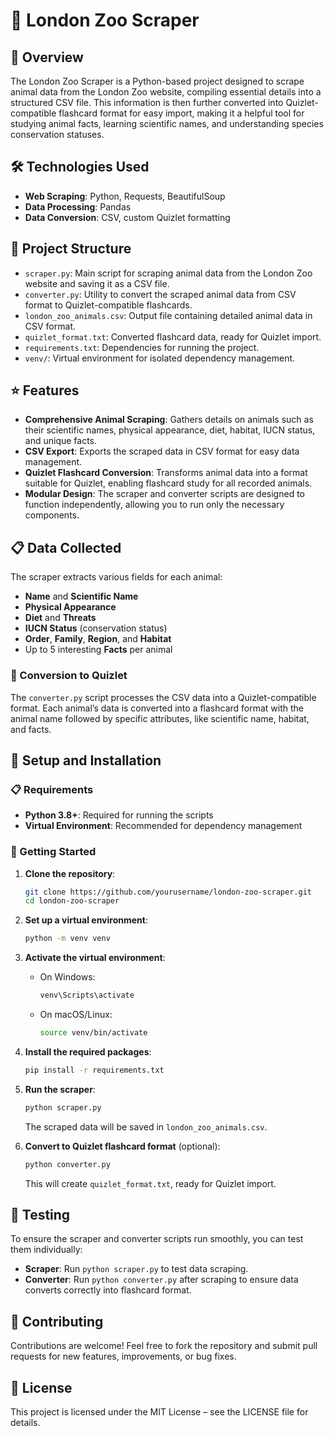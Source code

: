 # 🦁 London Zoo Scraper

## 📄 Overview
The London Zoo Scraper is a Python-based project designed to scrape animal data from the London Zoo website, compiling essential details into a structured CSV file. This information is then further converted into Quizlet-compatible flashcard format for easy import, making it a helpful tool for studying animal facts, learning scientific names, and understanding species conservation statuses.

## 🛠️ Technologies Used
- **Web Scraping**: Python, Requests, BeautifulSoup
- **Data Processing**: Pandas
- **Data Conversion**: CSV, custom Quizlet formatting

## 📂 Project Structure
- `scraper.py`: Main script for scraping animal data from the London Zoo website and saving it as a CSV file.
- `converter.py`: Utility to convert the scraped animal data from CSV format to Quizlet-compatible flashcards.
- `london_zoo_animals.csv`: Output file containing detailed animal data in CSV format.
- `quizlet_format.txt`: Converted flashcard data, ready for Quizlet import.
- `requirements.txt`: Dependencies for running the project.
- `venv/`: Virtual environment for isolated dependency management.

## ⭐ Features
- **Comprehensive Animal Scraping**: Gathers details on animals such as their scientific names, physical appearance, diet, habitat, IUCN status, and unique facts.
- **CSV Export**: Exports the scraped data in CSV format for easy data management.
- **Quizlet Flashcard Conversion**: Transforms animal data into a format suitable for Quizlet, enabling flashcard study for all recorded animals.
- **Modular Design**: The scraper and converter scripts are designed to function independently, allowing you to run only the necessary components.

## 📋 Data Collected
The scraper extracts various fields for each animal:
- **Name** and **Scientific Name**
- **Physical Appearance**
- **Diet** and **Threats**
- **IUCN Status** (conservation status)
- **Order**, **Family**, **Region**, and **Habitat**
- Up to 5 interesting **Facts** per animal

### 🔄 Conversion to Quizlet
The `converter.py` script processes the CSV data into a Quizlet-compatible format. Each animal’s data is converted into a flashcard format with the animal name followed by specific attributes, like scientific name, habitat, and facts.

## 🌱 Setup and Installation

### 📋 Requirements
- **Python 3.8+**: Required for running the scripts
- **Virtual Environment**: Recommended for dependency management

### 🚀 Getting Started
1. **Clone the repository**:
    ```bash
    git clone https://github.com/yourusername/london-zoo-scraper.git
    cd london-zoo-scraper
    ```

2. **Set up a virtual environment**:
    ```bash
    python -m venv venv
    ```

3. **Activate the virtual environment**:
   - On Windows:
     ```bash
     venv\Scripts\activate
     ```
   - On macOS/Linux:
     ```bash
     source venv/bin/activate
     ```

4. **Install the required packages**:
    ```bash
    pip install -r requirements.txt
    ```

5. **Run the scraper**:
    ```bash
    python scraper.py
    ```
   The scraped data will be saved in `london_zoo_animals.csv`.

6. **Convert to Quizlet flashcard format** (optional):
    ```bash
    python converter.py
    ```
   This will create `quizlet_format.txt`, ready for Quizlet import.

## 🧪 Testing
To ensure the scraper and converter scripts run smoothly, you can test them individually:
- **Scraper**: Run `python scraper.py` to test data scraping.
- **Converter**: Run `python converter.py` after scraping to ensure data converts correctly into flashcard format.

## 📝 Contributing
Contributions are welcome! Feel free to fork the repository and submit pull requests for new features, improvements, or bug fixes.

## 📜 License
This project is licensed under the MIT License – see the LICENSE file for details.
